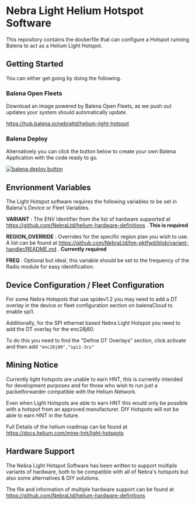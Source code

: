 # Nebra Light Helium Hotspot Software

This repository contains the dockerfile that can configure a Hotspot running Balena to act as a Helium Light Hotspot.

## Getting Started
You can either get going by doing the following.

### Balena Open Fleets
Download an image powered by Balena Open Fleets, as we push out updates your system should automatically update.

https://hub.balena.io/nebraltd/helium-light-hotspot

### Balena Deploy
Alternatively you can click the button below to create your own Balena Application with the code ready to go.

[![balena deploy button](https://www.balena.io/deploy.svg)](https://dashboard.balena-cloud.com/deploy?repoUrl=https://github.com/NebraLtd/light-hotspot-software)

## Envrionment Variables

The Light Hotspot software requires the following variables to be set in Balena's Device or Fleet Variables.

**VARIANT** : The ENV Identifier from the list of hardware supported at https://github.com/NebraLtd/helium-hardware-definitions . **This is required**

**REGION_OVERRIDE** : Overrides for the specific region plan you wish to use. A list can be found at https://github.com/NebraLtd/hm-pktfwd/blob/variant-handler/README.md . **Currently required**

**FREQ** : Optional but ideal, this variable should be set to the frequency of the Radio module for easy identification.

## Device Configuration / Fleet Configuration

For some Nebra Hotspots that use spidev1.2 you may need to add a DT overlay in the device or fleet configuration section on balenaCloud to enable spi1.

Additionally, for the SPI ethernet based Nebra Light Hotspot you need to add the DT overlay for the enc28j60.

To do this you need to find the "Define DT Overlays" section, click activate and then add `"enc28j60","spi1-3cs"`

## Mining Notice

Currently light hotspots are unable to earn HNT, this is currently intended for development purposes and for those who wish to run just a packetforwarder compatible with the Helium Network.

Even when Light Hotspots are able to earn HNT this would only be possible with a hotspot from an approved manufacturer. DIY Hotspots will not be able to earn HNT in the future.

Full Details of the helium roadmap can be found at https://docs.helium.com/mine-hnt/light-hotspots

## Hardware Support

The Nebra Light Hotspot Software has been written to support multiple variants of hardware, both to be compatible with all of Nebra's hotspots but also some alternatives & DIY solutions.

The file and information of multiple hardware support can be found at https://github.com/NebraLtd/helium-hardware-definitions
